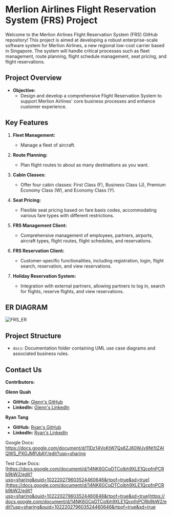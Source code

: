 # Merlion Airlines Flight Reservation System (FRS) Project

Welcome to the Merlion Airlines Flight Reservation System (FRS) GitHub repository! This project is aimed at developing a robust enterprise-scale software system for Merlion Airlines, a new regional low-cost carrier based in Singapore. The system will handle critical processes such as fleet management, route planning, flight schedule management, seat pricing, and flight reservations.

## Project Overview

- **Objective:**
  - Design and develop a comprehensive Flight Reservation System to support Merlion Airlines' core business processes and enhance customer experience.

## Key Features

1. **Fleet Management:**
   - Manage a fleet of aircraft.

2. **Route Planning:**
   - Plan flight routes to about as many destinations as you want.

3. **Cabin Classes:**
   - Offer four cabin classes: First Class (F), Business Class (J), Premium Economy Class (W), and Economy Class (Y).

4. **Seat Pricing:**
   - Flexible seat pricing based on fare basis codes, accommodating various fare types with different restrictions.

5. **FRS Management Client:**
   - Comprehensive management of employees, partners, airports, aircraft types, flight routes, flight schedules, and reservations.

6. **FRS Reservation Client:**
   - Customer-specific functionalities, including registration, login, flight search, reservation, and view reservations.

7. **Holiday Reservation System:**
   - Integration with external partners, allowing partners to log in, search for flights, reserve flights, and view reservations.

## ER DIAGRAM
![FRS_ER](https://github.com/glennquah/Flight-Reservation-System/assets/122248619/4b1b323f-55a1-4eb5-b011-6dd0b966ac56)


## Project Structure

- `docs`: Documentation folder containing UML use case diagrams and associated business rules.

## Contact Us

**Contributors:**

**Glenn Quah**
- **GitHub:** [Glenn's GitHub](https://github.com/glennquah)
- **LinkedIn:** [Glenn's LinkedIn](https://www.linkedin.com/in/glenn-quah-59390a18b/)

**Ryan Tang**
- **GitHub:** [Ryan's GitHub](https://github.com/ryantangmj)
- **LinkedIn:** [Ryan's LinkedIn](https://www.linkedin.com/in/ryantangmj/)



Google Docs: https://docs.google.com/document/d/11Dz14VoKtW7Qs6ZJ60WJv9Nt1tZAIQWS_PXGJMPJbAY/edit?usp=sharing

Test Case Docs: [https://docs.google.com/document/d/14NK6GCpDTColbh9XLE1QcpfnPCRb9bW2/edit?usp=sharing&ouid=102220279603524460646&rtpof=true&sd=true](https://docs.google.com/document/d/14NK6GCpDTColbh9XLE1QcpfnPCRb9bW2/edit?usp=sharing&ouid=102220279603524460646&rtpof=true&sd=true)https://docs.google.com/document/d/14NK6GCpDTColbh9XLE1QcpfnPCRb9bW2/edit?usp=sharing&ouid=102220279603524460646&rtpof=true&sd=true
